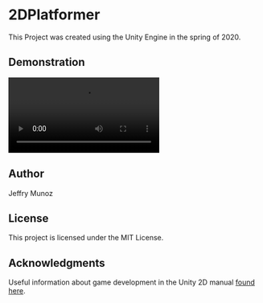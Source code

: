 # 2DPlatformer
This Project was created using the Unity Engine in the spring of 2020.
## Demonstration
 ![Click Here for a video demo](https://github.com/JeffMunoz/2DPlatformer/blob/master/App%20demo.mp4?raw=true) 


## Author
Jeffry Munoz
## License
This project is licensed under the MIT License.
## Acknowledgments
Useful information about game development in the Unity 2D manual [found here](https://docs.unity3d.com/Manual/Unity2D.html "Unity User Manual").

